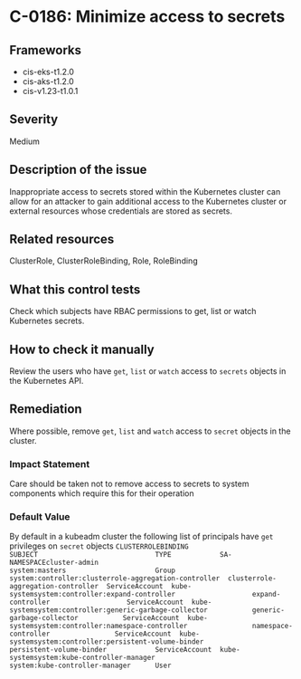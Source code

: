 # C-0186: Minimize access to secrets

## Frameworks
* cis-eks-t1.2.0
* cis-aks-t1.2.0
* cis-v1.23-t1.0.1
 
## Severity
Medium

## Description of the issue
Inappropriate access to secrets stored within the Kubernetes cluster can allow for an attacker to gain additional access to the Kubernetes cluster or external resources whose credentials are stored as secrets.
 
## Related resources
ClusterRole, ClusterRoleBinding, Role, RoleBinding
 
## What this control tests 
Check which subjects have RBAC permissions to get, list or watch Kubernetes secrets.
 
## How to check it manually 
Review the users who have `get`, `list` or `watch` access to `secrets` objects in the Kubernetes API.
 
## Remediation
Where possible, remove `get`, `list` and `watch` access to `secret` objects in the cluster.
 
### Impact Statement
Care should be taken not to remove access to secrets to system components which require this for their operation
 
### Default Value
By default in a kubeadm cluster the following list of principals have `get` privileges on `secret` objects ```CLUSTERROLEBINDING                                    SUBJECT                             TYPE            SA-NAMESPACEcluster-admin                                         system:masters                      Group           system:controller:clusterrole-aggregation-controller  clusterrole-aggregation-controller  ServiceAccount  kube-systemsystem:controller:expand-controller                   expand-controller                   ServiceAccount  kube-systemsystem:controller:generic-garbage-collector           generic-garbage-collector           ServiceAccount  kube-systemsystem:controller:namespace-controller                namespace-controller                ServiceAccount  kube-systemsystem:controller:persistent-volume-binder            persistent-volume-binder            ServiceAccount  kube-systemsystem:kube-controller-manager                        system:kube-controller-manager      User ```
 
